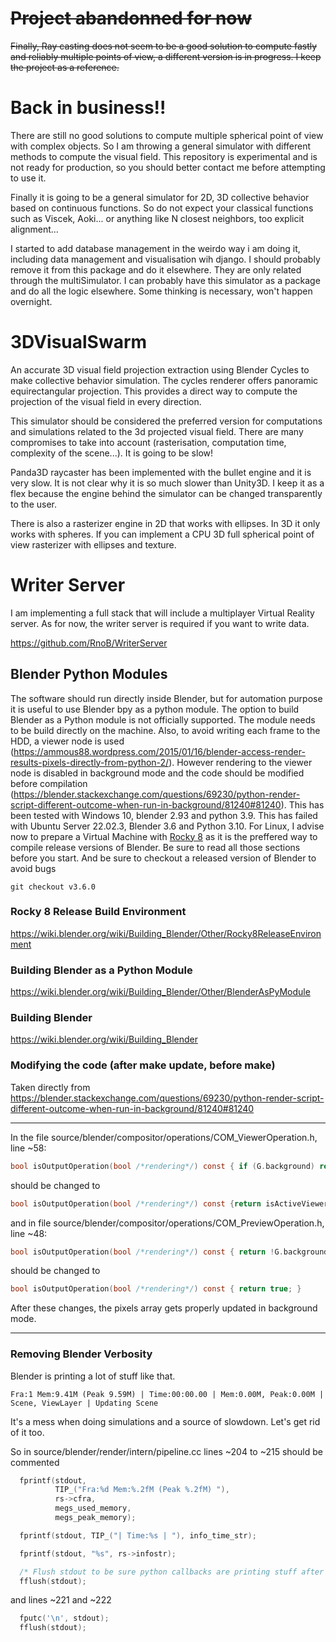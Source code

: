 # ~~Project abandonned for now~~

~~Finally, Ray casting does not seem to be a good solution to compute fastly and reliably multiple points of view, a different version is in progress. I keep the project as a reference.~~

# Back in business!!

There are still no good solutions to compute multiple spherical point of view with complex objects. So I am throwing a general simulator with different methods to compute the visual field. This repository is experimental and is not ready for production, so you should better contact me before attempting to use it. 

Finally it is going to be a general simulator for 2D, 3D collective behavior based on continuous functions. So do not expect your classical functions such as Viscek, Aoki... or anything like N closest neighbors, too explicit alignment... 

I started to add database management in the weirdo way i am doing it, including data management and visualisation wih django. I should probably remove it from this package and do it elsewhere. They are only related through the multiSimulator. I can probably have this simulator as a package and do all the logic elsewhere. Some thinking is necessary, won't happen overnight.

# 3DVisualSwarm
An accurate 3D visual field projection extraction using Blender Cycles to make collective behavior simulation. The cycles renderer offers panoramic equirectangular projection. This provides a direct way to compute the projection of the visual field in every direction.

This simulator should be considered the preferred version for computations and simulations related to the 3d projected visual field. There are many compromises to take into account (rasterisation, computation time, complexity of the scene...). It is going to be slow! 

Panda3D raycaster has been implemented with the bullet engine and it is very slow. It is not clear why it is so much slower than Unity3D. I keep it as a flex because the engine behind the simulator can be changed transparently to the user.

There is also a rasterizer engine in 2D that works with ellipses. In 3D it only works with spheres. If you can implement a CPU 3D full spherical point of view rasterizer with ellipses and texture.



# Writer Server

I am implementing a full stack that will include a multiplayer Virtual Reality server. As for now, the writer server is required if you want to write data.

https://github.com/RnoB/WriterServer

## Blender Python Modules

The software should run directly inside Blender, but for automation purpose it is useful to use Blender bpy as a python module. The option to build Blender as a Python module is not officially supported. The module needs to be build directly on the machine. Also, to avoid writing each frame to the HDD, a viewer node is used (https://ammous88.wordpress.com/2015/01/16/blender-access-render-results-pixels-directly-from-python-2/). However rendering to the viewer node is disabled in background mode and the code should be modified before compilation (https://blender.stackexchange.com/questions/69230/python-render-script-different-outcome-when-run-in-background/81240#81240). This has been tested with Windows 10, blender 2.93 and python 3.9. This has failed with Ubuntu Server 22.02.3, Blender 3.6 and Python 3.10. For Linux, I advise now to prepare a Virtual Machine with [Rocky 8](https://rockylinux.org/) as it is the preffered way to compile release versions of Blender. Be sure to read all those sections before you start. And be sure to checkout a released version of Blender to avoid bugs
```console
git checkout v3.6.0
```

### Rocky 8 Release Build Environment
https://wiki.blender.org/wiki/Building_Blender/Other/Rocky8ReleaseEnvironment

### Building Blender as a Python Module
https://wiki.blender.org/wiki/Building_Blender/Other/BlenderAsPyModule

### Building Blender
https://wiki.blender.org/wiki/Building_Blender

### Modifying the code (after make update, before make)

Taken directly from https://blender.stackexchange.com/questions/69230/python-render-script-different-outcome-when-run-in-background/81240#81240

---

In the file source/blender/compositor/operations/COM_ViewerOperation.h, line ~58:
```C
bool isOutputOperation(bool /*rendering*/) const { if (G.background) return false; return isActiveViewerOutput();
```
should be changed to
```C
bool isOutputOperation(bool /*rendering*/) const {return isActiveViewerOutput(); }
```
and in file source/blender/compositor/operations/COM_PreviewOperation.h, line ~48:
```C
bool isOutputOperation(bool /*rendering*/) const { return !G.background; }
```
should be changed to
```C
bool isOutputOperation(bool /*rendering*/) const { return true; }
```
After these changes, the pixels array gets properly updated in background mode.

---

### Removing Blender Verbosity
Blender is printing a lot of stuff like that.
```console
Fra:1 Mem:9.41M (Peak 9.59M) | Time:00:00.00 | Mem:0.00M, Peak:0.00M | Scene, ViewLayer | Updating Scene
```
It's a mess when doing simulations and a source of slowdown. Let's get rid of it too.

So in source/blender/render/intern/pipeline.cc lines ~204 to ~215 should be commented
```C
  fprintf(stdout,
          TIP_("Fra:%d Mem:%.2fM (Peak %.2fM) "),
          rs->cfra,
          megs_used_memory,
          megs_peak_memory);

  fprintf(stdout, TIP_("| Time:%s | "), info_time_str);

  fprintf(stdout, "%s", rs->infostr);

  /* Flush stdout to be sure python callbacks are printing stuff after blender. */
  fflush(stdout);
```
and lines ~221 and ~222
```C
  fputc('\n', stdout);
  fflush(stdout);
```
